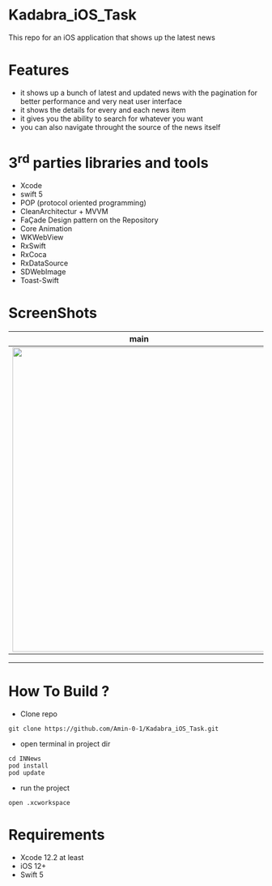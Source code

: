 # Kadabra_iOS_Task
This repo for an iOS application that shows up the latest news


# Features
* it shows up a bunch of latest and updated news with the pagination for better performance and very neat user interface
* it shows the details for every and each news item 
* it gives you the ability to search for whatever you want
* you can also navigate throught the source of the news itself

# 3<sup>rd</sup> parties libraries and tools
* Xcode 
* swift 5
* POP (protocol oriented programming)
* CleanArchitectur + MVVM
* FaÇade Design pattern on the Repository 
* Core Animation
* WKWebView
* RxSwift
* RxCoca
* RxDataSource
* SDWebImage
* Toast-Swift

# ScreenShots
main | Details
---  | ---
<img src="images/1.png" width="500" height="600">  | <img src="images/2.png" width="500" height="600"> 


***

# How To Build ?
* Clone repo
```
git clone https://github.com/Amin-0-1/Kadabra_iOS_Task.git
```
* open terminal in project dir
```
cd INNews
pod install
pod update
```
* run the project
```
open .xcworkspace
```
# Requirements
* Xcode 12.2 at least
* iOS 12+
* Swift 5
